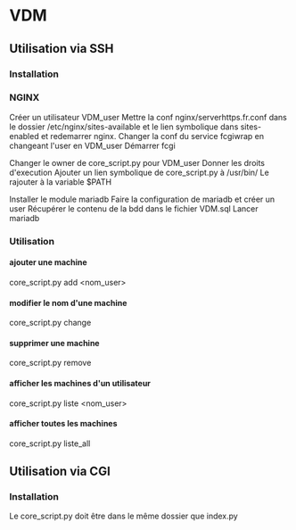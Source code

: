# VDM

## Utilisation via SSH

### Installation

### NGINX
Créer un utilisateur VDM_user
Mettre la conf nginx/serverhttps.fr.conf dans le dossier /etc/nginx/sites-available et le lien symbolique dans sites-enabled et redemarrer nginx.
Changer la conf du service fcgiwrap en changeant l'user en VDM_user
Démarrer fcgi


Changer le owner de core_script.py pour VDM_user
Donner les droits d'execution
Ajouter un lien symbolique de core_script.py à /usr/bin/
Le rajouter à la variable $PATH

Installer le module mariadb
Faire la configuration de mariadb et créer un user
Récupérer le contenu de la bdd dans le fichier VDM.sql
Lancer mariadb

### Utilisation

#### ajouter une machine
core_script.py add <nom-machine> <address-ip> <nom_user>

#### modifier le nom d'une machine
core_script.py change <nom-machine-cible> <nouveau-nom-machine>

#### supprimer une machine
core_script.py remove <nom-machine>

#### afficher les machines d'un utilisateur
core_script.py liste <nom_user>

#### afficher toutes les machines
core_script.py liste_all


## Utilisation via CGI

### Installation

Le core_script.py doit être dans le même dossier que index.py
